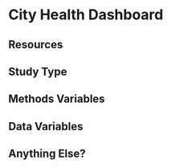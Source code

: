 # City Health Dashboard

## Resources

## Study Type

## Methods Variables

## Data Variables

## Anything Else?